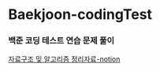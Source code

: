 # Baekjoon-codingTest
### 백준 코딩 테스트 연습 문제 풀이
[자료구조 및 알고리즘 정리자료-notion](https://bejewled-metatarsal-0e5.notion.site/1d72248d36024a51a65d5438a97cc14f)
